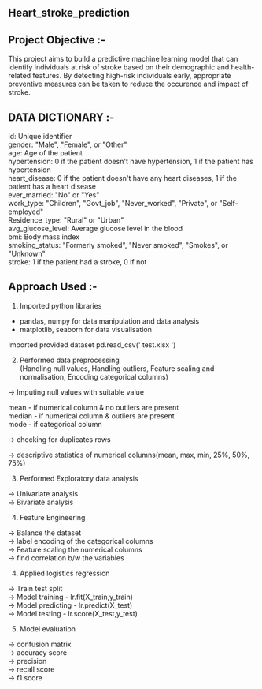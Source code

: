 ## Heart_stroke_prediction
## Project Objective :-
This project aims to build a predictive machine learning model that can identify individuals at risk of stroke based on their demographic and health-related features. By detecting high-risk individuals early, appropriate preventive measures can be taken to reduce the occurence and impact of stroke.

## DATA DICTIONARY :-

id: Unique identifier  
gender: "Male", "Female", or "Other"  
age: Age of the patient  
hypertension: 0 if the patient doesn't have hypertension, 1 if the patient has hypertension  
heart_disease: 0 if the patient doesn't have any heart diseases, 1 if the patient has a heart disease  
ever_married: "No" or "Yes"  
work_type: "Children", "Govt_job", "Never_worked", "Private", or "Self-employed"  
Residence_type: "Rural" or "Urban"  
avg_glucose_level: Average glucose level in the blood  
bmi: Body mass index  
smoking_status: "Formerly smoked", "Never smoked", "Smokes", or "Unknown"  
stroke: 1 if the patient had a stroke, 0 if not  

## Approach Used :-

1. Imported python libraries   

- pandas, numpy  for data manipulation and data analysis  
- matplotlib, seaborn for data visualisation  

Imported provided dataset pd.read_csv(' test.xlsx ')  

2. Performed data preprocessing    
(Handling null values, Handling outliers, Feature scaling and normalisation, Encoding categorical columns)  

-> Imputing null values with suitable value  

mean - if numerical column & no outliers are present  
median - if numerical column & outliers are present  
mode - if categorical column  

-> checking for duplicates rows  

-> descriptive statistics of numerical columns(mean, max, min, 25%, 50%, 75%)  

3. Performed Exploratory data analysis  

-> Univariate analysis  
-> Bivariate analysis  

4. Feature Engineering  

-> Balance the dataset  
-> label encoding of the categorical columns  
-> Feature scaling the numerical columns  
-> find correlation b/w the variables  

4. Applied logistics regression    

-> Train test split    
-> Model training - lr.fit(X_train,y_train)  
-> Model predicting - lr.predict(X_test)  
-> Model testing - lr.score(X_test,y_test)  

5.  Model evaluation

-> confusion matrix  
-> accuracy score  
-> precision  
-> recall score  
-> f1 score 
